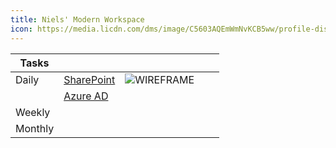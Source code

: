 ```yaml
---
title: Niels' Modern Workspace
icon: https://media.licdn.com/dms/image/C5603AQEmWmNvKCB5ww/profile-displayphoto-shrink_200_200/0?e=1541030400&v=beta&t=vhBN6uNXVgUbo4fWHw-CKcfJKO2Oj3TIB98h8wz_05Y
---
```



| Tasks  |   |   |   |   |
|---|---|---|---|---|
| Daily   | [SharePoint](https://preview.app.jumpto365.com/tool/sharepoint)  | ![WIREFRAME](https://dummyimage.com/300x200/000/fff&text=Service%20Tasks)   |   |   |
|   | [Azure AD](https://preview.app.jumpto365.com/tool/sharepoint)  |   |   |   |
| Weekly  |   |   |   |   |
| Monthly   |   |   |   |   |
